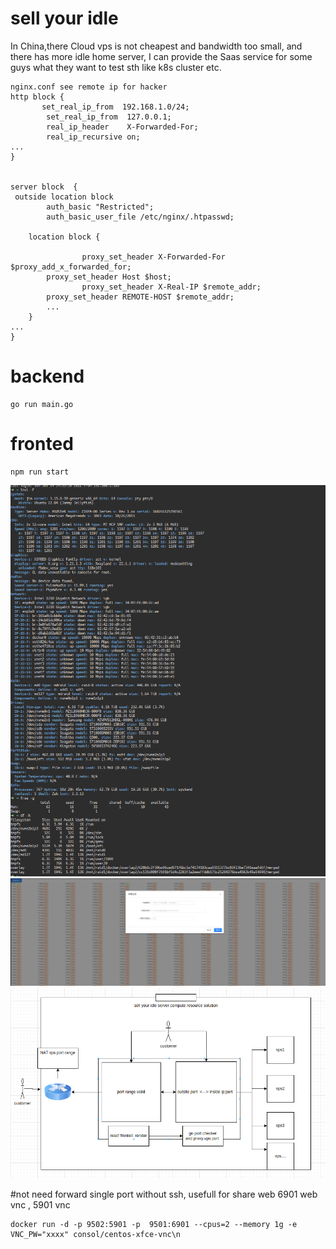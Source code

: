 # sell your idle
In China,there Cloud vps is not cheapest and bandwidth too small, and there has more idle home server, I can provide the Saas service for some guys what they want to test sth like k8s cluster etc.
```
nginx.conf see remote ip for hacker 
http block {
       set_real_ip_from  192.168.1.0/24;
        set_real_ip_from  127.0.0.1;
        real_ip_header    X-Forwarded-For;
        real_ip_recursive on;
...
}


server block  {
 outside location block 
        auth_basic "Restricted";
        auth_basic_user_file /etc/nginx/.htpasswd;

	location block {

                proxy_set_header X-Forwarded-For $proxy_add_x_forwarded_for;
		proxy_set_header Host $host;
                proxy_set_header X-Real-IP $remote_addr; 
		proxy_set_header REMOTE-HOST $remote_addr;
		...
	}
...
}

```
# backend
```
go run main.go
```
# fronted
```
npm run start
```

![demo2](https://github.com/jinjin123/sellidle/blob/main/server.png)
![demo1](https://github.com/jinjin123/sellidle/blob/main/bindport.png)
![demo](https://github.com/jinjin123/sellidle/blob/main/sellvps.png)

#not need forward single port without ssh, usefull for share web
6901 web vnc ,  5901 vnc
```
docker run -d -p 9502:5901 -p  9501:6901 --cpus=2 --memory 1g -e VNC_PW="xxxx" consol/centos-xfce-vnc\n
```
